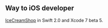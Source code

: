 ## Way to iOS developer
[IceCreamShop](http://www.raywenderlich.com/97014/use-cocoapods-with-swift) in Swift 2.0 and Xcode 7 beta 5.
